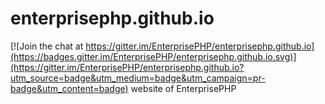# enterprisephp.github.io

[![Join the chat at https://gitter.im/EnterprisePHP/enterprisephp.github.io](https://badges.gitter.im/EnterprisePHP/enterprisephp.github.io.svg)](https://gitter.im/EnterprisePHP/enterprisephp.github.io?utm_source=badge&utm_medium=badge&utm_campaign=pr-badge&utm_content=badge)
website of EnterprisePHP
